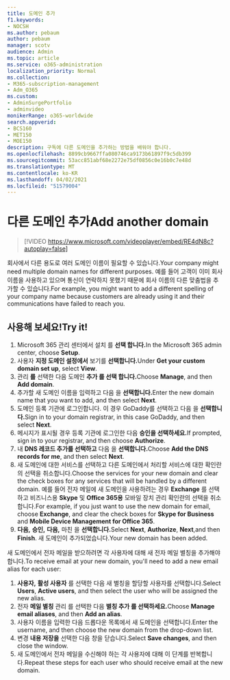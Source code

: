 ```yaml
---
title: 도메인 추가
f1.keywords:
- NOCSH
ms.author: pebaum
author: pebaum
manager: scotv
audience: Admin
ms.topic: article
ms.service: o365-administration
localization_priority: Normal
ms.collection:
- M365-subscription-management
- Adm_O365
ms.custom:
- AdminSurgePortfolio
- adminvideo
monikerRange: o365-worldwide
search.appverid:
- BCS160
- MET150
- MOE150
description: 구독에 다른 도메인을 추가하는 방법을 배워야 합니다.
ms.openlocfilehash: 8899cb9667ffa080746ca9173b61897f9c5db399
ms.sourcegitcommit: 53acc851abf68e2272e75df0856c0e16b0c7e48d
ms.translationtype: MT
ms.contentlocale: ko-KR
ms.lasthandoff: 04/02/2021
ms.locfileid: "51579004"
---
```

# <a name="add-another-domain"></a><span data-ttu-id="e214e-103">다른 도메인 추가</span><span class="sxs-lookup"><span data-stu-id="e214e-103">Add another domain</span></span>

> [!VIDEO https://www.microsoft.com/videoplayer/embed/RE4dN8c?autoplay=false]

<span data-ttu-id="e214e-104">회사에서 다른 용도로 여러 도메인 이름이 필요할 수 있습니다.</span><span class="sxs-lookup"><span data-stu-id="e214e-104">Your company might need multiple domain names for different purposes.</span></span> <span data-ttu-id="e214e-105">예를 들어 고객이 이미 회사 이름을 사용하고 있으며 통신이 연락하지 못했기 때문에 회사 이름의 다른 맞춤법을 추가할 수 있습니다.</span><span class="sxs-lookup"><span data-stu-id="e214e-105">For example, you might want to add a different spelling of your company name because customers are already using it and their communications have failed to reach you.</span></span>

## <a name="try-it"></a><span data-ttu-id="e214e-106">사용해 보세요!</span><span class="sxs-lookup"><span data-stu-id="e214e-106">Try it!</span></span>

1. <span data-ttu-id="e214e-107">Microsoft 365 관리 센터에서 설치 를 **선택 합니다.**</span><span class="sxs-lookup"><span data-stu-id="e214e-107">In the Microsoft 365 admin center, choose **Setup**.</span></span>
1. <span data-ttu-id="e214e-108">사용자 **지정 도메인 설정에서** 보기를 **선택합니다.**</span><span class="sxs-lookup"><span data-stu-id="e214e-108">Under **Get your custom domain set up**, select **View**.</span></span>
1. <span data-ttu-id="e214e-109">관리 **를** 선택한 다음 도메인 **추가 를 선택 합니다.**</span><span class="sxs-lookup"><span data-stu-id="e214e-109">Choose **Manage**, and then **Add domain**.</span></span>
1. <span data-ttu-id="e214e-110">추가할 새 도메인 이름을 입력하고 다음 을 **선택합니다.**</span><span class="sxs-lookup"><span data-stu-id="e214e-110">Enter the new domain name that you want to add, and then select **Next**.</span></span>
1. <span data-ttu-id="e214e-111">도메인 등록 기관에 로그인합니다. 이 경우 GoDaddy를 선택하고 다음 을 **선택합니다.**</span><span class="sxs-lookup"><span data-stu-id="e214e-111">Sign in to your domain registrar, in this case GoDaddy, and then select **Next**.</span></span>
1. <span data-ttu-id="e214e-112">메시지가 표시될 경우 등록 기관에 로그인한 다음 **승인을 선택하세요.**</span><span class="sxs-lookup"><span data-stu-id="e214e-112">If prompted, sign in to your registrar, and then choose **Authorize**.</span></span>
1. <span data-ttu-id="e214e-113">내 **DNS 레코드 추가를 선택하고** 다음 을 **선택합니다.**</span><span class="sxs-lookup"><span data-stu-id="e214e-113">Choose **Add the DNS records for me**, and then select **Next**.</span></span>
1. <span data-ttu-id="e214e-114">새 도메인에 대한 서비스를 선택하고 다른 도메인에서 처리할 서비스에 대한 확인란의 선택을 취소합니다.</span><span class="sxs-lookup"><span data-stu-id="e214e-114">Choose the services for your new domain and clear the check boxes for any services that will be handled by a different domain.</span></span> <span data-ttu-id="e214e-115">예를 들어 전자 메일에 새 도메인을 사용하려는 경우 **Exchange** 를 선택하고 비즈니스용 **Skype** 및 **Office 365용** 모바일 장치 관리 확인란의 선택을 취소합니다.</span><span class="sxs-lookup"><span data-stu-id="e214e-115">For example, if you just want to use the new domain for email, choose **Exchange**, and clear the check boxes for **Skype for Business** and **Mobile Device Management for Office 365**.</span></span>
1. <span data-ttu-id="e214e-116">**다음,** **승인,** **다음,** 마친 을 **선택합니다.**</span><span class="sxs-lookup"><span data-stu-id="e214e-116">Select **Next**, **Authorize**, **Next**,and then **Finish**.</span></span> <span data-ttu-id="e214e-117">새 도메인이 추가되었습니다.</span><span class="sxs-lookup"><span data-stu-id="e214e-117">Your new domain has been added.</span></span>

<span data-ttu-id="e214e-118">새 도메인에서 전자 메일을 받으하려면 각 사용자에 대해 새 전자 메일 별칭을 추가해야 합니다.</span><span class="sxs-lookup"><span data-stu-id="e214e-118">To receive email at your new domain, you'll need to add a new email alias for each user:</span></span>

1. <span data-ttu-id="e214e-119">**사용자,** **활성 사용자** 를 선택한 다음 새 별칭을 할당할 사용자를 선택합니다.</span><span class="sxs-lookup"><span data-stu-id="e214e-119">Select **Users**, **Active users**, and then select the user who will be assigned the new alias.</span></span>
1. <span data-ttu-id="e214e-120">전자 **메일 별칭** 관리 를 선택한 다음 **별칭 추가 를 선택하세요.**</span><span class="sxs-lookup"><span data-stu-id="e214e-120">Choose **Manage email aliases**, and then **Add an alias**.</span></span>
1. <span data-ttu-id="e214e-121">사용자 이름을 입력한 다음 드롭다운 목록에서 새 도메인을 선택합니다.</span><span class="sxs-lookup"><span data-stu-id="e214e-121">Enter the username, and then choose the new domain from the drop-down list.</span></span>
1. <span data-ttu-id="e214e-122">변경 **내용 저장을** 선택한 다음 창을 닫습니다.</span><span class="sxs-lookup"><span data-stu-id="e214e-122">Select **Save changes**, and then close the window.</span></span>
1. <span data-ttu-id="e214e-123">새 도메인에서 전자 메일을 수신해야 하는 각 사용자에 대해 이 단계를 반복합니다.</span><span class="sxs-lookup"><span data-stu-id="e214e-123">Repeat these steps for each user who should receive email at the new domain.</span></span>